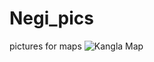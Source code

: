 # Negi_pics
pictures for maps
![Kangla Map](https://user-images.githubusercontent.com/70145310/91080349-08158400-e663-11ea-9d2f-458c1e07ffcd.jpg)

